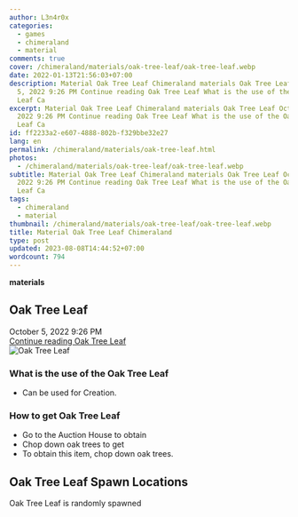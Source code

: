 ```yaml
---
author: L3n4r0x
categories:
  - games
  - chimeraland
  - material
comments: true
cover: /chimeraland/materials/oak-tree-leaf/oak-tree-leaf.webp
date: 2022-01-13T21:56:03+07:00
description: Material Oak Tree Leaf Chimeraland materials Oak Tree Leaf October
  5, 2022 9:26 PM Continue reading Oak Tree Leaf What is the use of the Oak Tree
  Leaf Ca
excerpt: Material Oak Tree Leaf Chimeraland materials Oak Tree Leaf October 5,
  2022 9:26 PM Continue reading Oak Tree Leaf What is the use of the Oak Tree
  Leaf Ca
id: ff2233a2-e607-4888-802b-f329bbe32e27
lang: en
permalink: /chimeraland/materials/oak-tree-leaf.html
photos:
  - /chimeraland/materials/oak-tree-leaf/oak-tree-leaf.webp
subtitle: Material Oak Tree Leaf Chimeraland materials Oak Tree Leaf October 5,
  2022 9:26 PM Continue reading Oak Tree Leaf What is the use of the Oak Tree
  Leaf Ca
tags:
  - chimeraland
  - material
thumbnail: /chimeraland/materials/oak-tree-leaf/oak-tree-leaf.webp
title: Material Oak Tree Leaf Chimeraland
type: post
updated: 2023-08-08T14:44:52+07:00
wordcount: 794
---
```


<link
  rel="stylesheet"
  href="https://rawcdn.githack.com/dimaslanjaka/Web-Manajemen/870a349/css/bootstrap-5-3-0-alpha3-wrapper.css"
/>
<section id="bootstrap-wrapper">
  <div data-bs-theme="dark">
    <div
      class="row g-0 border rounded overflow-hidden flex-md-row mb-4 shadow-sm position-relative bg-dark text-light"
    >
      <div class="col p-4 d-flex flex-column position-static">
        <strong class="d-inline-block mb-2 text-success">materials</strong>
        <h2 class="mb-0">Oak Tree Leaf</h2>
        <div class="mb-1 text-muted">October 5, 2022 9:26 PM</div>
        <a
          href="/chimeraland/materials/oak-tree-leaf.html"
          class="stretched-link d-none text-primary"
          >Continue reading Oak Tree Leaf</a
        >
      </div>
      <div class="col-auto d-none d-md-block d-lg-block">
        <img
          src="https://www.webmanajemen.com/chimeraland/materials/oak-tree-leaf/oak-tree-leaf.webp"
          alt="Oak Tree Leaf"
        />
      </div>
    </div>
    <div class="row">
      <div class="col-lg-6 col-12 mb-2">
        <div class="card">
          <div class="card-body">
            <h3 class="card-title">What is the use of the Oak Tree Leaf</h3>
            <div class="card-text">
              <ul>
                <li>Can be used for Creation.</li>
              </ul>
            </div>
          </div>
        </div>
      </div>
      <div class="col-lg-6 col-12 mb-2">
        <div class="card">
          <div class="card-body">
            <h3 class="card-title">How to get Oak Tree Leaf</h3>
            <div class="card-text">
              <ul>
                <li>Go to the Auction House to obtain</li>
                <li>Chop down oak trees to get</li>
                <li>To obtain this item, chop down oak trees.</li>
              </ul>
            </div>
          </div>
        </div>
      </div>
      <div class="col-12 mb-2">
        <h2>Oak Tree Leaf Spawn Locations</h2>
        <p>Oak Tree Leaf is randomly spawned</p>
      </div>
    </div>
  </div>
</section>